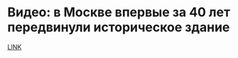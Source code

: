 # Видео: в Москве впервые за 40 лет передвинули историческое здание



[LINK](https://varlamov.ru/3977451.html)
